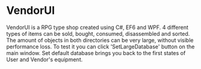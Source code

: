 # VendorUI
VendorUI is a RPG type shop created using C#, EF6 and WPF. 
4 different types of items can be sold, bought, consumed, disassembled and sorted. The amount of objects in both directories can be very large, without visible performance loss. To test it you can click 'SetLargeDatabase' button on the main window. Set default database brings you back to the first states of User and Vendor's equipment.

